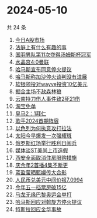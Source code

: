 # 2024-05-10

共 24 条

<!-- BEGIN -->
<!-- 最后更新时间 Fri May 10 2024 23:10:34 GMT+0800 (China Standard Time) -->

1. [今日A股市场](https://www.zhihu.com/search?q=%E4%BB%8A%E6%97%A5A%E8%82%A1%E5%B8%82%E5%9C%BA)
1. [法庭上有什么有趣的事](https://www.zhihu.com/search?q=%E6%B3%95%E5%BA%AD%E4%B8%8A%E6%9C%89%E4%BB%80%E4%B9%88%E6%9C%89%E8%B6%A3%E7%9A%84%E4%BA%8B)
1. [国羽男队第11次夺得汤姆斯杯冠军](https://www.zhihu.com/search?q=%E5%9B%BD%E7%BE%BD%E7%94%B7%E9%98%9F%E7%AC%AC11%E6%AC%A1%E5%A4%BA%E5%BE%97%E6%B1%A4%E5%A7%86%E6%96%AF%E6%9D%AF%E5%86%A0%E5%86%9B)
1. [水晶宫4:0曼联](https://www.zhihu.com/search?q=%E6%B0%B4%E6%99%B6%E5%AE%AB4%3A0%E6%9B%BC%E8%81%94)
1. [哈马斯宣布同意停火提议](https://www.zhihu.com/search?q=%E5%93%88%E9%A9%AC%E6%96%AF%E5%AE%A3%E5%B8%83%E5%90%8C%E6%84%8F%E5%81%9C%E7%81%AB%E6%8F%90%E8%AE%AE)
1. [哈马斯称加沙停火谈判没有进展](https://www.zhihu.com/search?q=%E5%93%88%E9%A9%AC%E6%96%AF%E7%A7%B0%E5%8A%A0%E6%B2%99%E5%81%9C%E7%81%AB%E8%B0%88%E5%88%A4%E6%B2%A1%E6%9C%89%E8%BF%9B%E5%B1%95)
1. [软银领投对wayve投资10亿美元](https://www.zhihu.com/search?q=%E8%BD%AF%E9%93%B6%E9%A2%86%E6%8A%95%E5%AF%B9wayve%E6%8A%95%E8%B5%8410%E4%BA%BF%E7%BE%8E%E5%85%83)
1. [掘金主场不敌森林狼](https://www.zhihu.com/search?q=%E6%8E%98%E9%87%91%E4%B8%BB%E5%9C%BA%E4%B8%8D%E6%95%8C%E6%A3%AE%E6%9E%97%E7%8B%BC)
1. [云南持刀伤人事件致2死21伤](https://www.zhihu.com/search?q=%E4%BA%91%E5%8D%97%E6%8C%81%E5%88%80%E4%BC%A4%E4%BA%BA%E4%BA%8B%E4%BB%B6%E8%87%B42%E6%AD%BB21%E4%BC%A4)
1. [淘宝免单](https://www.zhihu.com/search?q=%E6%B7%98%E5%AE%9D%E5%85%8D%E5%8D%95)
1. [皇马2：1拜仁](https://www.zhihu.com/search?q=%E7%9A%87%E9%A9%AC2%EF%BC%9A1%E6%8B%9C%E4%BB%81)
1. [歌手2024首期阵容](https://www.zhihu.com/search?q=%E6%AD%8C%E6%89%8B2024%E9%A6%96%E6%9C%9F%E9%98%B5%E5%AE%B9)
1. [以色列为何执意攻打拉法](https://www.zhihu.com/search?q=%E4%BB%A5%E8%89%B2%E5%88%97%E4%B8%BA%E4%BD%95%E6%89%A7%E6%84%8F%E6%94%BB%E6%89%93%E6%8B%89%E6%B3%95)
1. [太阳今早爆发一次强耀斑](https://www.zhihu.com/search?q=%E5%A4%AA%E9%98%B3%E4%BB%8A%E6%97%A9%E7%88%86%E5%8F%91%E4%B8%80%E6%AC%A1%E5%BC%BA%E8%80%80%E6%96%91)
1. [俄罗斯红场举行胜利日阅兵](https://www.zhihu.com/search?q=%E4%BF%84%E7%BD%97%E6%96%AF%E7%BA%A2%E5%9C%BA%E4%B8%BE%E8%A1%8C%E8%83%9C%E5%88%A9%E6%97%A5%E9%98%85%E5%85%B5)
1. [媒体谈ST美尚上市造假](https://www.zhihu.com/search?q=%E5%AA%92%E4%BD%93%E8%B0%88ST%E7%BE%8E%E5%B0%9A%E4%B8%8A%E5%B8%82%E9%80%A0%E5%81%87)
1. [西安全面取消住房限购措施](https://www.zhihu.com/search?q=%E8%A5%BF%E5%AE%89%E5%85%A8%E9%9D%A2%E5%8F%96%E6%B6%88%E4%BD%8F%E6%88%BF%E9%99%90%E8%B4%AD%E6%8E%AA%E6%96%BD)
1. [庆余年2首播4集不断更](https://www.zhihu.com/search?q=%E5%BA%86%E4%BD%99%E5%B9%B42%E9%A6%96%E6%92%AD4%E9%9B%86%E4%B8%8D%E6%96%AD%E6%9B%B4)
1. [蓝盈莹晒甄嬛传大合影](https://www.zhihu.com/search?q=%E8%93%9D%E7%9B%88%E8%8E%B9%E6%99%92%E7%94%84%E5%AC%9B%E4%BC%A0%E5%A4%A7%E5%90%88%E5%BD%B1)
1. [人民币兑美元中间价报7.0994](https://www.zhihu.com/search?q=%E4%BA%BA%E6%B0%91%E5%B8%81%E5%85%91%E7%BE%8E%E5%85%83%E4%B8%AD%E9%97%B4%E4%BB%B7%E6%8A%A57.0994)
1. [今年五一档票房破15亿](https://www.zhihu.com/search?q=%E4%BB%8A%E5%B9%B4%E4%BA%94%E4%B8%80%E6%A1%A3%E7%A5%A8%E6%88%BF%E7%A0%B415%E4%BA%BF)
1. [马龙无缘巴黎奥运会单打](https://www.zhihu.com/search?q=%E9%A9%AC%E9%BE%99%E6%97%A0%E7%BC%98%E5%B7%B4%E9%BB%8E%E5%A5%A5%E8%BF%90%E4%BC%9A%E5%8D%95%E6%89%93)
1. [哈马斯回应对斡旋方停火提议](https://www.zhihu.com/search?q=%E5%93%88%E9%A9%AC%E6%96%AF%E5%9B%9E%E5%BA%94%E5%AF%B9%E6%96%A1%E6%97%8B%E6%96%B9%E5%81%9C%E7%81%AB%E6%8F%90%E8%AE%AE)
1. [特斯拉回应金华事故](https://www.zhihu.com/search?q=%E7%89%B9%E6%96%AF%E6%8B%89%E5%9B%9E%E5%BA%94%E9%87%91%E5%8D%8E%E4%BA%8B%E6%95%85)

<!-- END -->
